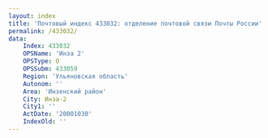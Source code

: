 ```yaml
---
layout: index
title: 'Почтовый индекс 433032: отделение почтовой связи Почты России'
permalink: /433032/
data:
    Index: 433032
    OPSName: 'Инза 2'
    OPSType: О
    OPSSubm: 433059
    Region: 'Ульяновская область'
    Autonom: ''
    Area: 'Инзенский район'
    City: Инза-2
    City1: ''
    ActDate: '20001030'
    IndexOld: ''
---
```

